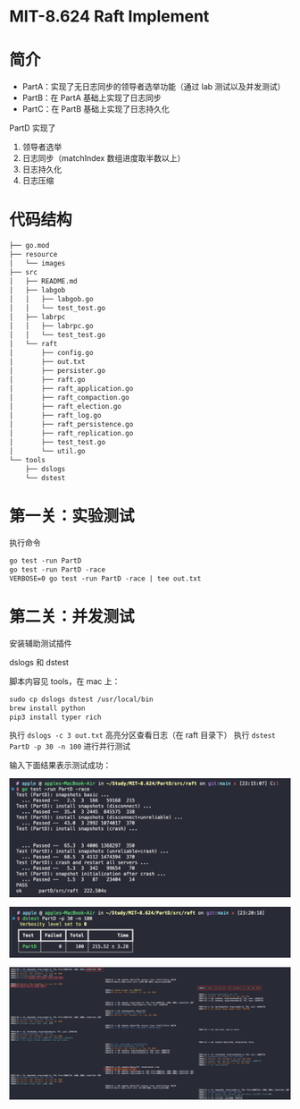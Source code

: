 # MIT-8.624 Raft Implement

# 简介
- PartA：实现了无日志同步的领导者选举功能（通过 lab 测试以及并发测试）
- PartB：在 PartA 基础上实现了日志同步
- PartC：在 PartB 基础上实现了日志持久化

PartD 实现了
1. 领导者选举
2. 日志同步（matchIndex 数组进度取半数以上）
3. 日志持久化
4. 日志压缩

# 代码结构
```
├── go.mod
├── resource
│   └── images
├── src
│   ├── README.md
│   ├── labgob
│   │   ├── labgob.go
│   │   └── test_test.go
│   ├── labrpc
│   │   ├── labrpc.go
│   │   └── test_test.go
│   └── raft
│       ├── config.go
│       ├── out.txt
│       ├── persister.go
│       ├── raft.go
│       ├── raft_application.go
│       ├── raft_compaction.go
│       ├── raft_election.go
│       ├── raft_log.go
│       ├── raft_persistence.go
│       ├── raft_replication.go
│       ├── test_test.go
│       └── util.go
└── tools
    ├── dslogs
    └── dstest
```

# 第一关：实验测试

执行命令

```
go test -run PartD
go test -run PartD -race
VERBOSE=0 go test -run PartD -race | tee out.txt
```

# 第二关：并发测试

安装辅助测试插件

dslogs 和 dstest

脚本内容见 tools，在 mac 上：

```
sudo cp dslogs dstest /usr/local/bin
brew install python
pip3 install typer rich
```

执行 `dslogs -c 3 out.txt` 高亮分区查看日志（在 raft 目录下）
执行 `dstest PartD -p 30 -n 100` 进行并行测试

输入下面结果表示测试成功：

![](PartD/resource/images/2024-02-21-23-20-06.png)

![](PartD/resource/images/2024-02-21-23-37-00.png)

![](PartD/resource/images/2024-02-21-23-53-07.png)

